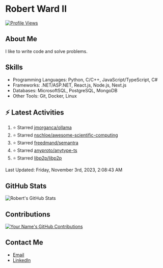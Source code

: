
# Robert Ward II

[![Profile Views](https://komarev.com/ghpvc/?username=Robert-W-Ward)](https://github.com/Robert-W-Ward)

## About Me
I like to write code and solve problems.

## Skills
- Programming Languages: Python, C/C++, JavaScript/TypeScript, C#
- Frameworks: .NET/ASP.NET, React.js, Node.js, Next.js
- Databases: MicrosoftSQL, PostgreSQL, MongoDB
- Other Tools: Git, Docker, Linux

## :zap: Latest Activities
<!--RECENT_ACTIVITY:start-->
1. ⭐ Starred [jmorganca/ollama](https://github.com/jmorganca/ollama)
2. ⭐ Starred [nschloe/awesome-scientific-computing](https://github.com/nschloe/awesome-scientific-computing)
3. ⭐ Starred [freedmand/semantra](https://github.com/freedmand/semantra)
4. ⭐ Starred [anyproto/anytype-ts](https://github.com/anyproto/anytype-ts)
5. ⭐ Starred [libp2p/libp2p](https://github.com/libp2p/libp2p)
<!--RECENT_ACTIVITY:end-->

<!--RECENT_ACTIVITY:last_update-->
Last Updated: Friday, November 3rd, 2023, 2:08:43 AM
<!--RECENT_ACTIVITY:last_update_end-->

<!--END_SECTIN:activity-->
## GitHub Stats
![Robert's GitHub Stats](https://github-readme-stats.vercel.app/api?username=Robert-W-Ward&show_icons=true&theme=radical)

## Contributions
[![Your Name's GitHub Contributions](https://github-readme-streak-stats.herokuapp.com/?user=Robert-W-Ward&theme=radical)](https://github.com/your-username)

## Contact Me
- [Email](mailto:robertwesleyward2019@gmail.com)
- [LinkedIn](https://linkedin.com/in/https://www.linkedin.com/in/robert-ward-ii/)

